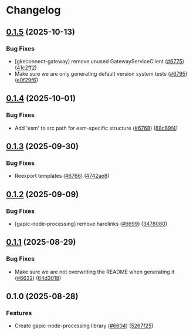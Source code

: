 # Changelog

## [0.1.5](https://github.com/googleapis/google-cloud-node/compare/gapic-node-processing-v0.1.4...gapic-node-processing-v0.1.5) (2025-10-13)


### Bug Fixes

* [gkeconnect-gateway] remove unused GatewayServiceClient ([#6775](https://github.com/googleapis/google-cloud-node/issues/6775)) ([41c2ff2](https://github.com/googleapis/google-cloud-node/commit/41c2ff2851b5fdadabf4f9bd3500167c34b32ff7))
* Make sure we are only generating default version system tests ([#6795](https://github.com/googleapis/google-cloud-node/issues/6795)) ([e0f29f6](https://github.com/googleapis/google-cloud-node/commit/e0f29f6c87a158e68ce7be53aad9e8fe237d0877))

## [0.1.4](https://github.com/googleapis/google-cloud-node/compare/gapic-node-processing-v0.1.3...gapic-node-processing-v0.1.4) (2025-10-01)


### Bug Fixes

* Add 'esm' to src path for esm-specific structure ([#6768](https://github.com/googleapis/google-cloud-node/issues/6768)) ([88c89f4](https://github.com/googleapis/google-cloud-node/commit/88c89f456af4d6347e46d2919cbb757733bd7e19))

## [0.1.3](https://github.com/googleapis/google-cloud-node/compare/gapic-node-processing-v0.1.2...gapic-node-processing-v0.1.3) (2025-09-30)


### Bug Fixes

* Reexport templates ([#6766](https://github.com/googleapis/google-cloud-node/issues/6766)) ([4742ae8](https://github.com/googleapis/google-cloud-node/commit/4742ae83ff00974e2677935fd7fe6ae13b9f7715))

## [0.1.2](https://github.com/googleapis/google-cloud-node/compare/gapic-node-processing-v0.1.1...gapic-node-processing-v0.1.2) (2025-09-09)


### Bug Fixes

* [gapic-node-processing] remove hardlinks ([#6699](https://github.com/googleapis/google-cloud-node/issues/6699)) ([3478080](https://github.com/googleapis/google-cloud-node/commit/3478080d2c37b236c90feb1ad4a7643b4cb04aa4))

## [0.1.1](https://github.com/googleapis/google-cloud-node/compare/gapic-node-processing-v0.1.0...gapic-node-processing-v0.1.1) (2025-08-29)


### Bug Fixes

* Make sure we are not overwriting the README when generating it ([#6632](https://github.com/googleapis/google-cloud-node/issues/6632)) ([64d3018](https://github.com/googleapis/google-cloud-node/commit/64d301886c7ed320ba1b03d850363e54bdd4657e))

## 0.1.0 (2025-08-28)


### Features

* Create gapic-node-processing library ([#6604](https://github.com/googleapis/google-cloud-node/issues/6604)) ([5267f25](https://github.com/googleapis/google-cloud-node/commit/5267f25145ef5605daa1bd1140c3320e5f3b5b66))
